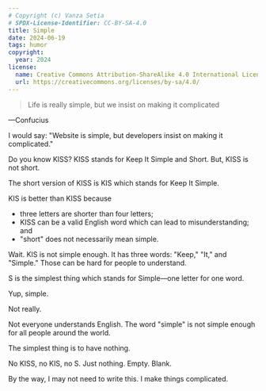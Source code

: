 ```yaml
---
# Copyright (c) Vanza Setia
# SPDX-License-Identifier: CC-BY-SA-4.0
title: Simple
date: 2024-06-19
tags: humor
copyright:
  year: 2024
license:
  name: Creative Commons Attribution-ShareAlike 4.0 International License
  url: https://creativecommons.org/licenses/by-sa/4.0/
---
```


> Life is really simple, but we insist on making it complicated

—Confucius

I would say: "Website is simple, but developers insist on making it complicated."

Do you know KISS? KISS stands for Keep It Simple and Short. But, KISS is not short.

The short version of KISS is KIS which stands for Keep It Simple.

KIS is better than KISS because

- three letters are shorter than four letters;
- KISS can be a valid English word which can lead to misunderstanding; and
- "short" does not necessarily mean simple.

Wait. KIS is not simple enough. It has three words: "Keep," "It," and "Simple." Those can be hard for people to understand.

S is the simplest thing which stands for Simple—one letter for one word.

Yup, simple.

Not really.

Not everyone understands English. The word "simple" is not simple enough for all people around the world.

The simplest thing is to have nothing.

No KISS, no KIS, no S. Just nothing. Empty. Blank.

By the way, I may not need to write this. I make things complicated.
